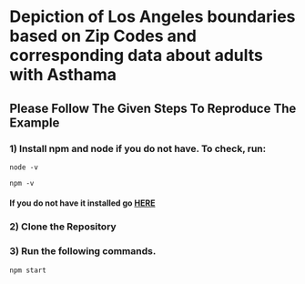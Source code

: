 # Depiction of Los Angeles boundaries based on Zip Codes and corresponding data about adults with Asthama
## Please Follow The Given Steps To Reproduce The Example


### 1) Install npm and node if you do not have. To check, run:
```
node -v
```

```
npm -v
```

#### If you do not have it installed go [HERE](https://www.tutorialspoint.com/nodejs/nodejs_environment_setup.htm)

### 2) Clone the Repository

### 3) Run the following commands.

```
npm start
```

 